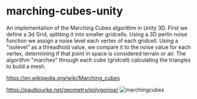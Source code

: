 # marching-cubes-unity
An implementation of the Marching Cubes algorithm in Unity 3D.
First we define a 3d Grid, splitting it into smaller gridcells.
Using a 3D perlin noise function we assign a noise level each vertex of each gridcell.
Using a "isolevel" as a threadhold value, we compare it to the noise value for each vertex, determining if that point in space is considered terrain or air.
The algorithm "marches" through each cube (gridcell) calculating the triangles to build a mesh.

https://en.wikipedia.org/wiki/Marching_cubes

https://paulbourke.net/geometry/polygonise/
![marchingcubes](https://github.com/ACassiusD/marching-cubes-unity/assets/18119577/6d0725e5-5035-4815-b335-956d196c8343)
